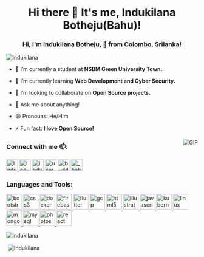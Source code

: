 <h1 align="center">Hi there 👋 It's me, Indukilana Botheju(Bahu)!</h1>


<h3 align="center">Hi, I'm Indukilana Botheju, 🚀 from Colombo, Srilanka!</h3>
    
<p align="left"> <img src="https://komarev.com/ghpvc/?username=Indukilana&color=brightgreen" alt="Indukilana" /> </p>

- 🔭 I’m currently a student at **NSBM Green University Town.**

- 🌱 I’m currently learning **Web Development and Cyber Security.**

- 👯 I’m looking to collaborate on **Open Source projects.**

- 💬 Ask me about anything!

- 😄 Pronouns: He/Him

- ⚡ Fun fact: **I love Open Source!**

<img align="right" alt="GIF" src="https://media.giphy.com/media/IpeYSEZshTefe/giphy.gif" />
<p align="left">
<h3 align="left">Connect with me 📫:</h3>
<a href="https://dev.to/indukilana">
  <img src="https://d2fltix0v2e0sb.cloudfront.net/dev-badge.svg" alt="Indukilana Botheju's DEV Profile" height="30" width="30">
</a>
<a href="https://twitter.com/IndukilanaB" target="blank"><img align=""
        src="https://cdn.jsdelivr.net/npm/simple-icons@3.0.1/icons/twitter.svg" alt="IndukilanaB" height="30"
        width="30" /></a>
<a href="hhtps://www.linkedin.com/in/indukilana-botheju" target="blank"><img align=""
        src="https://cdn.jsdelivr.net/npm/simple-icons@3.0.1/icons/linkedin.svg" alt="indukilana-botheju"
        height="30" width="30" /></a>
<a href="https://stackoverflow.com/users/12262554/indukilana-botheju" target="blank"><img align=""
        src="https://cdn.jsdelivr.net/npm/simple-icons@3.0.1/icons/stackoverflow.svg"
        alt="users/12262554/indukilana-botheju" height="30" width="30" /></a>
<a href="https://www.facebook.com/indukilana.botheju" target="blank"><img align=""
        src="https://cdn.jsdelivr.net/npm/simple-icons@3.0.1/icons/facebook.svg" alt="buddhika.dananajaya/" height="30"
        width="30" /></a>
<a href="https://instagram.com/_bahushakthi_indukilana_" target="blank"><img align="r"
        src="https://cdn.jsdelivr.net/npm/simple-icons@3.0.1/icons/instagram.svg" alt="_bahushakthi_indukilana_" height="30"
        width="30" /></a>
</p>

<h3 align="left">Languages and Tools:</h3>
<p align="left"> <a href="https://getbootstrap.com" target="_blank"> <img
            src="https://devicons.github.io/devicon/devicon.git/icons/bootstrap/bootstrap-plain.svg" alt="bootstrap"
            width="40" height="40" /> </a> <a href="https://www.w3schools.com/css/" target="_blank"> <img
            src="https://devicons.github.io/devicon/devicon.git/icons/css3/css3-original-wordmark.svg" alt="css3"
            width="40" height="40" /> </a> <a href="https://www.docker.com/" target="_blank"> <img
            src="https://devicons.github.io/devicon/devicon.git/icons/docker/docker-original-wordmark.svg" alt="docker"
            width="40" height="40" /> </a> <a href="https://firebase.google.com/" target="_blank"> <img
            src="https://www.vectorlogo.zone/logos/firebase/firebase-icon.svg" alt="firebase" width="40" height="40" />
    </a> <a href="https://flutter.dev" target="_blank"> <img
            src="https://www.vectorlogo.zone/logos/flutterio/flutterio-icon.svg" alt="flutter" width="40" height="40" />
    </a> <a href="https://cloud.google.com" target="_blank"> <img
            src="https://www.vectorlogo.zone/logos/google_cloud/google_cloud-icon.svg" alt="gcp" width="40"
            height="40" /> </a> <a href="https://www.w3.org/html/" target="_blank"> <img
            src="https://devicons.github.io/devicon/devicon.git/icons/html5/html5-original-wordmark.svg" alt="html5"
            width="40" height="40" /> </a> <a href="https://www.adobe.com/in/products/illustrator.html" target="_blank">
        <img src="https://www.vectorlogo.zone/logos/adobe_illustrator/adobe_illustrator-icon.svg" alt="illustrator"
            width="40" height="40" /> </a> <a href="https://developer.mozilla.org/en-US/docs/Web/JavaScript"
        target="_blank"> <img
            src="https://devicons.github.io/devicon/devicon.git/icons/javascript/javascript-original.svg"
            alt="javascript" width="40" height="40" /> </a> <a href="https://kubernetes.io" target="_blank"> <img
            src="https://www.vectorlogo.zone/logos/kubernetes/kubernetes-icon.svg" alt="kubernetes" width="40"
            height="40" /> </a> <a href="https://www.linux.org/" target="_blank"> <img
            src="https://devicons.github.io/devicon/devicon.git/icons/linux/linux-original.svg" alt="linux" width="40"
            height="40" /> </a> <a href="https://www.mongodb.com/" target="_blank"> <img
            src="https://devicons.github.io/devicon/devicon.git/icons/mongodb/mongodb-original-wordmark.svg"
            alt="mongodb" width="40" height="40" /> </a> <a href="https://www.mysql.com/" target="_blank"> <img
            src="https://devicons.github.io/devicon/devicon.git/icons/mysql/mysql-original-wordmark.svg" alt="mysql"
            width="40" height="40" /> </a> <a href="https://www.photoshop.com/en" target="_blank"> <img
            src="https://devicons.github.io/devicon/devicon.git/icons/photoshop/photoshop-plain.svg" alt="photoshop"
            width="40" height="40" /> </a> <a href="https://reactjs.org/" target="_blank"> <img
            src="https://devicons.github.io/devicon/devicon.git/icons/react/react-original-wordmark.svg" alt="react"
            width="40" height="40" /> </a> </p>

<p><img align="left" src="https://github-readme-stats.vercel.app/api/top-langs/?username=Indukilana&layout=compact"
        alt="Indukilana" /></p> <br>

<p>&nbsp;<img align="center" src="https://github-readme-stats.vercel.app/api?username=Indukilana&show_icons=true"
        alt="Indukilana" /></p>

